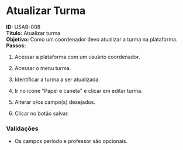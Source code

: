 # Atualizar Turma
**ID:** USAB-008  
**Título:** Atualizar turma \
**Objetivo:** Como um coordenador devo atualizar a turma na plataforma.  
**Passos:**

1.  Acessar a plataforma com um usuário coordenador.
    
2.  Acessar o menu turma.
    
3.  Identificar a turma a ser atualizada.
    
4.  Ir no ícone "Papel e caneta" e clicar em editar turma.

5.  Alterar o/os campo(s) desejados.

6. Clicar no botão salvar.


 ### Validações     

-  Os campos período e professor são opcionais. 


